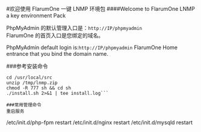 #欢迎使用 FlarumOne 一键 LNMP 环境包
####Welcome to FlarumOne LNMP a key environment Pack

PhpMyAdmin 的默认管理入口是：`http://IP/phpmyadmin`  
FlarumOne 的首页入口是您绑定的域名。  
  
PhpMyAdmin default login is:`http://IP/phpmyadmin`
FlarumOne Home entrance that you bind the domain name.


###参考安装命令
```wget http://res.szlt.net/project/lnmp/lnmp.zip -P /tmp
cd /usr/local/src
unzip /tmp/lnmp.zip
chmod -R 777 sh && cd sh
./install.sh 2>&1 | tee install.log```

###常用管理命令
重启服务
```
/etc/init.d/php-fpm restart
/etc/init.d/nginx restart
/etc/init.d/mysqld restart
```